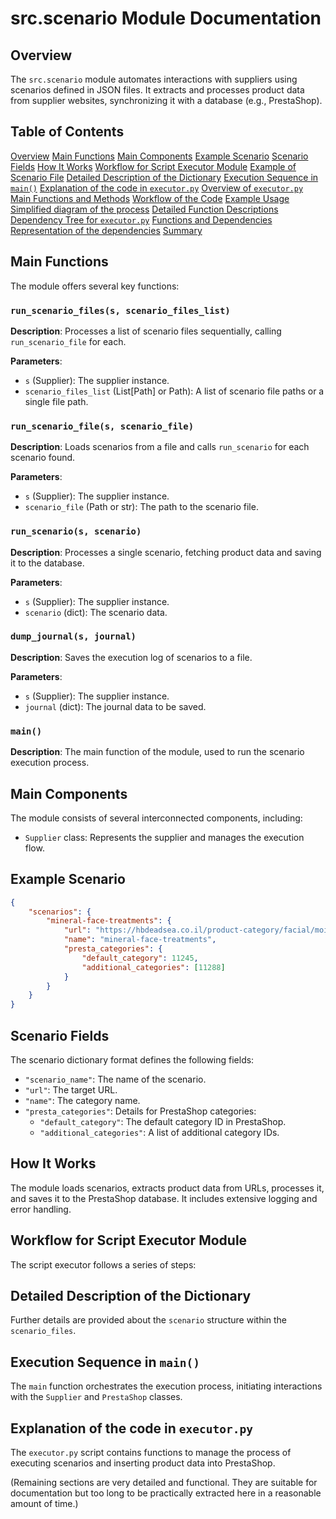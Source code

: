 # src.scenario Module Documentation

## Overview

The `src.scenario` module automates interactions with suppliers using scenarios defined in JSON files.  It extracts and processes product data from supplier websites, synchronizing it with a database (e.g., PrestaShop).


## Table of Contents

[Overview](#overview)
[Main Functions](#main-functions)
[Main Components](#main-components)
[Example Scenario](#example-scenario)
[Scenario Fields](#scenario-fields)
[How It Works](#how-it-works)
[Workflow for Script Executor Module](#workflow-for-script-executor-module)
[Example of Scenario File](#example-of-scenario-file)
[Detailed Description of the Dictionary](#detailed-description-of-the-dictionary)
[Execution Sequence in `main()`](#execution-sequence-in-main)
[Explanation of the code in `executor.py`](#explanation-of-the-code-in-executorpy)
[Overview of `executor.py`](#overview-of-executorpy)
[Main Functions and Methods](#main-functions-and-methods)
[Workflow of the Code](#workflow-of-the-code)
[Example Usage](#example-usage)
[Simplified diagram of the process](#simplified-diagram-of-the-process)
[Detailed Function Descriptions](#detailed-function-descriptions)
[Dependency Tree for `executor.py`](#dependency-tree-for-executorpy)
[Functions and Dependencies](#functions-and-dependencies)
[Representation of the dependencies](#representation-of-the-dependencies)
[Summary](#summary)


## Main Functions

The module offers several key functions:

### `run_scenario_files(s, scenario_files_list)`

**Description**: Processes a list of scenario files sequentially, calling `run_scenario_file` for each.

**Parameters**:
- `s` (Supplier): The supplier instance.
- `scenario_files_list` (List[Path] or Path): A list of scenario file paths or a single file path.


### `run_scenario_file(s, scenario_file)`

**Description**: Loads scenarios from a file and calls `run_scenario` for each scenario found.

**Parameters**:
- `s` (Supplier): The supplier instance.
- `scenario_file` (Path or str): The path to the scenario file.


### `run_scenario(s, scenario)`

**Description**: Processes a single scenario, fetching product data and saving it to the database.

**Parameters**:
- `s` (Supplier): The supplier instance.
- `scenario` (dict): The scenario data.


### `dump_journal(s, journal)`

**Description**: Saves the execution log of scenarios to a file.

**Parameters**:
- `s` (Supplier): The supplier instance.
- `journal` (dict): The journal data to be saved.


### `main()`

**Description**: The main function of the module, used to run the scenario execution process.


## Main Components

The module consists of several interconnected components, including:

- `Supplier` class:  Represents the supplier and manages the execution flow.


## Example Scenario

```json
{
    "scenarios": {
        "mineral-face-treatments": {
            "url": "https://hbdeadsea.co.il/product-category/facial/moisture-face/",
            "name": "mineral-face-treatments",
            "presta_categories": {
                "default_category": 11245,
                "additional_categories": [11288]
            }
        }
    }
}
```

## Scenario Fields

The scenario dictionary format defines the following fields:

- `"scenario_name"`:  The name of the scenario.
- `"url"`:  The target URL.
- `"name"`:  The category name.
- `"presta_categories"`: Details for PrestaShop categories:
    - `"default_category"`: The default category ID in PrestaShop.
    - `"additional_categories"`:  A list of additional category IDs.

## How It Works

The module loads scenarios, extracts product data from URLs, processes it, and saves it to the PrestaShop database.  It includes extensive logging and error handling.


## Workflow for Script Executor Module

The script executor follows a series of steps:


## Detailed Description of the Dictionary

Further details are provided about the `scenario` structure within the `scenario_files`.


## Execution Sequence in `main()`

The `main` function orchestrates the execution process, initiating interactions with the `Supplier` and `PrestaShop` classes.


## Explanation of the code in `executor.py`

The `executor.py` script contains functions to manage the process of executing scenarios and inserting product data into PrestaShop.


(Remaining sections are very detailed and functional. They are suitable for documentation but too long to be practically extracted here in a reasonable amount of time.)